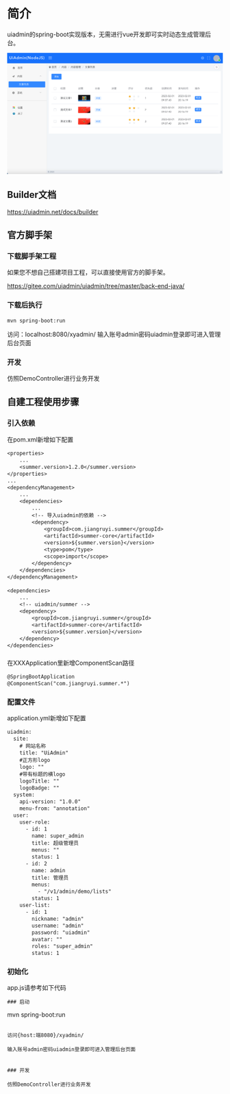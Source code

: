 # 简介

uiadmin的spring-boot实现版本，无需进行vue开发即可实时动态生成管理后台。

![UiAdmin列表](https://raw.githubusercontent.com/ijry/uiadmin/master/back-end-js/uiadmin-express/uiadmin-core/preview/lists.png)

## Builder文档

https://uiadmin.net/docs/builder


## 官方脚手架

### 下载脚手架工程

如果您不想自己搭建项目工程，可以直接使用官方的脚手架。

https://gitee.com/uiadmin/uiadmin/tree/master/back-end-java/

### 下载后执行

```
mvn spring-boot:run
```
访问：localhost:8080/xyadmin/
输入账号admin密码uiadmin登录即可进入管理后台页面


### 开发

仿照DemoController进行业务开发


## 自建工程使用步骤

### 引入依赖

在pom.xml新增如下配置
```
<properties>
    ...
    <summer.version>1.2.0</summer.version>
</properties>
...
<dependencyManagement>
    ...
    <dependencies>
        ...
        <!-- 导入uiadmin的依赖 -->
        <dependency>
            <groupId>com.jiangruyi.summer</groupId>
            <artifactId>summer-core</artifactId>
            <version>${summer.version}</version>
            <type>pom</type>
            <scope>import</scope>
        </dependency>
    </dependencies>
</dependencyManagement>

<dependencies>
    ...
    <!-- uiadmin/summer -->
    <dependency>
        <groupId>com.jiangruyi.summer</groupId>
        <artifactId>summer-core</artifactId>
        <version>${summer.version}</version>
    </dependency>
</dependencies>

```

###

在XXXApplication里新增ComponentScan路径

```
@SpringBootApplication
@ComponentScan("com.jiangruyi.summer.*")
```


### 配置文件

application.yml新增如下配置

```
uiadmin:
  site:
    # 网站名称
    title: "UiAdmin"
    #正方形logo 
    logo: ""
    #带有标题的横logo 
    logoTitle: ""
    logoBadge: ""
  system:
    api-version: "1.0.0"
    menu-from: "annotation"
  user: 
    user-role:
      - id: 1
        name: super_admin
        title: 超级管理员
        menus: ""
        status: 1
      - id: 2
        name: admin
        title: 管理员
        menus:
          - "/v1/admin/demo/lists"
        status: 1
    user-list:
      - id: 1
        nickname: "admin"
        username: "admin"
        password: "uiadmin"
        avatar: ""
        roles: "super_admin"
        status: 1
```

### 初始化
app.js请参考如下代码
```
### 启动

```
mvn spring-boot:run
```

访问{host:端8080}/xyadmin/

输入账号admin密码uiadmin登录即可进入管理后台页面


### 开发

仿照DemoController进行业务开发

